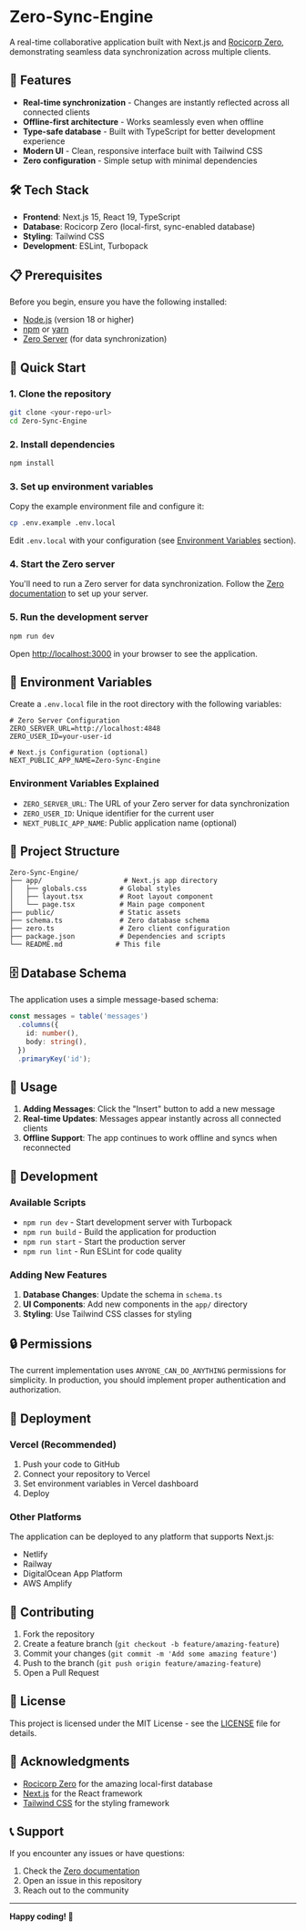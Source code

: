 # Zero-Sync-Engine

A real-time collaborative application built with Next.js and [Rocicorp Zero](https://github.com/rocicorp/zero), demonstrating seamless data synchronization across multiple clients.

## 🚀 Features

- **Real-time synchronization** - Changes are instantly reflected across all connected clients
- **Offline-first architecture** - Works seamlessly even when offline
- **Type-safe database** - Built with TypeScript for better development experience
- **Modern UI** - Clean, responsive interface built with Tailwind CSS
- **Zero configuration** - Simple setup with minimal dependencies

## 🛠️ Tech Stack

- **Frontend**: Next.js 15, React 19, TypeScript
- **Database**: Rocicorp Zero (local-first, sync-enabled database)
- **Styling**: Tailwind CSS
- **Development**: ESLint, Turbopack

## 📋 Prerequisites

Before you begin, ensure you have the following installed:
- [Node.js](https://nodejs.org/) (version 18 or higher)
- [npm](https://www.npmjs.com/) or [yarn](https://yarnpkg.com/)
- [Zero Server](https://github.com/rocicorp/zero) (for data synchronization)

## 🚀 Quick Start

### 1. Clone the repository

```bash
git clone <your-repo-url>
cd Zero-Sync-Engine
```

### 2. Install dependencies

```bash
npm install
```

### 3. Set up environment variables

Copy the example environment file and configure it:

```bash
cp .env.example .env.local
```

Edit `.env.local` with your configuration (see [Environment Variables](#environment-variables) section).

### 4. Start the Zero server

You'll need to run a Zero server for data synchronization. Follow the [Zero documentation](https://github.com/rocicorp/zero) to set up your server.

### 5. Run the development server

```bash
npm run dev
```

Open [http://localhost:3000](http://localhost:3000) in your browser to see the application.

## 🔧 Environment Variables

Create a `.env.local` file in the root directory with the following variables:

```env
# Zero Server Configuration
ZERO_SERVER_URL=http://localhost:4848
ZERO_USER_ID=your-user-id

# Next.js Configuration (optional)
NEXT_PUBLIC_APP_NAME=Zero-Sync-Engine
```

### Environment Variables Explained

- `ZERO_SERVER_URL`: The URL of your Zero server for data synchronization
- `ZERO_USER_ID`: Unique identifier for the current user
- `NEXT_PUBLIC_APP_NAME`: Public application name (optional)

## 📁 Project Structure

```
Zero-Sync-Engine/
├── app/                    # Next.js app directory
│   ├── globals.css        # Global styles
│   ├── layout.tsx         # Root layout component
│   └── page.tsx           # Main page component
├── public/                # Static assets
├── schema.ts              # Zero database schema
├── zero.ts                # Zero client configuration
├── package.json           # Dependencies and scripts
└── README.md             # This file
```

## 🗄️ Database Schema

The application uses a simple message-based schema:

```typescript
const messages = table('messages')
  .columns({
    id: number(),
    body: string(),
  })
  .primaryKey('id');
```

## 🎯 Usage

1. **Adding Messages**: Click the "Insert" button to add a new message
2. **Real-time Updates**: Messages appear instantly across all connected clients
3. **Offline Support**: The app continues to work offline and syncs when reconnected

## 🧪 Development

### Available Scripts

- `npm run dev` - Start development server with Turbopack
- `npm run build` - Build the application for production
- `npm run start` - Start the production server
- `npm run lint` - Run ESLint for code quality

### Adding New Features

1. **Database Changes**: Update the schema in `schema.ts`
2. **UI Components**: Add new components in the `app/` directory
3. **Styling**: Use Tailwind CSS classes for styling

## 🔒 Permissions

The current implementation uses `ANYONE_CAN_DO_ANYTHING` permissions for simplicity. In production, you should implement proper authentication and authorization.

## 🚀 Deployment

### Vercel (Recommended)

1. Push your code to GitHub
2. Connect your repository to Vercel
3. Set environment variables in Vercel dashboard
4. Deploy

### Other Platforms

The application can be deployed to any platform that supports Next.js:
- Netlify
- Railway
- DigitalOcean App Platform
- AWS Amplify

## 🤝 Contributing

1. Fork the repository
2. Create a feature branch (`git checkout -b feature/amazing-feature`)
3. Commit your changes (`git commit -m 'Add some amazing feature'`)
4. Push to the branch (`git push origin feature/amazing-feature`)
5. Open a Pull Request

## 📝 License

This project is licensed under the MIT License - see the [LICENSE](LICENSE) file for details.

## 🙏 Acknowledgments

- [Rocicorp Zero](https://github.com/rocicorp/zero) for the amazing local-first database
- [Next.js](https://nextjs.org/) for the React framework
- [Tailwind CSS](https://tailwindcss.com/) for the styling framework

## 📞 Support

If you encounter any issues or have questions:

1. Check the [Zero documentation](https://github.com/rocicorp/zero)
2. Open an issue in this repository
3. Reach out to the community

---

**Happy coding! 🎉**